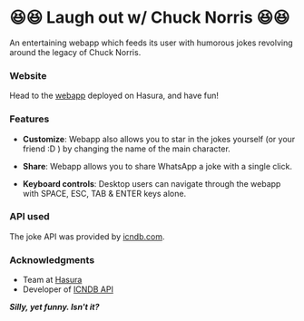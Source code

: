 # 😆😆 Laugh out w/ Chuck Norris 😆😆

An entertaining webapp which feeds its user with humorous jokes revolving around the legacy of Chuck Norris.

### Website
Head to the [webapp](https://ctxplorer.github.io/laugh-out-webapp/) deployed on Hasura, and have fun!

### Features
* **Customize**: Webapp also allows you to star in the jokes yourself (or your friend :D ) by changing the name of the main character.

* **Share**: Webapp allows you to share WhatsApp a joke with a single click.

* **Keyboard controls**: Desktop users can navigate through the webapp with SPACE, ESC, TAB & ENTER keys alone.

### API used
The joke API was provided by [icndb.com](http://www.icndb.com/).

### Acknowledgments

* Team at [Hasura](https://www.hasura.io)
* Developer of [ICNDB API](http://www.icndb.com/api/)

 **_Silly, yet funny. Isn't it?_**
